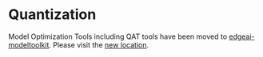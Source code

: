 # Quantization

Model Optimization Tools including QAT tools have been moved to [edgeai-modeltoolkit](https://github.com/TexasInstruments/edgeai-modeltoolkit). Please visit the [new location](https://github.com/TexasInstruments/edgeai-modeltoolkit/blob/master/edgeai_torchtoolkit/docs/quantization.md).
